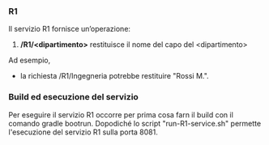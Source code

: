 ### R1
Il servizio R1 fornisce un’operazione:
1. **/R1/&lt;dipartimento>** restituisce il nome del capo del &lt;dipartimento>

Ad esempio,
* la richiesta /R1/Ingegneria potrebbe restituire "Rossi M.".

### Build ed esecuzione del servizio
Per eseguire il servizio R1 occorre per prima cosa farn il build con il comando gradle bootrun.
Dopodiché lo script "run-R1-service.sh" permette l'esecuzione del servizio R1 sulla porta 8081.
